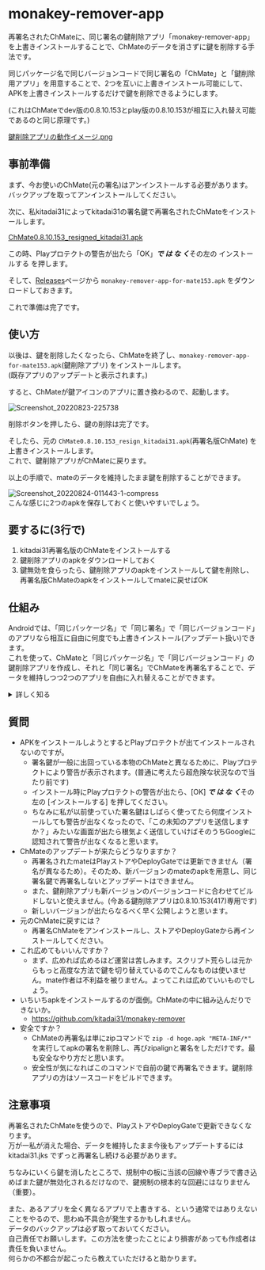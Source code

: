 # monakey-remover-app
再署名されたChMateに、同じ署名の鍵削除アプリ「monakey-remover-app」を上書きインストールすることで、ChMateのデータを消さずに鍵を削除する手法です。

同じパッケージ名で同じバージョンコードで同じ署名の「ChMate」と「鍵削除用アプリ」を用意することで、2つを互いに上書きインストール可能にして、APKを上書きインストールするだけで鍵を削除できるようにします。

(これはChMateでdev版の0.8.10.153とplay版の0.8.10.153が相互に入れ替え可能であるのと同じ原理です。)

[鍵削除アプリの動作イメージ.png](https://user-images.githubusercontent.com/90122968/183068963-abf71e3c-4b16-43e6-b9f4-616e92564b03.png)

## 事前準備
まず、今お使いのChMate(元の署名)はアンインストールする必要があります。バックアップを取ってアンインストールしてください。

次に、私kitadai31によってkitadai31の署名鍵で再署名されたChMateをインストールします。

[ChMate0.8.10.153_resigned_kitadai31.apk](https://raw.githubusercontent.com/kitadai31/kitadai31/main/ChMate0.8.10.153_resigned_kitadai31.apk)

この時、Playプロテクトの警告が出たら「OK」***で は な く***その左の インストールする を押します。

そして、[Releases](https://github.com/kitadai31/monakey-remover-app/releases)ページから `monakey-remover-app-for-mate153.apk` をダウンロードしておきます。

これで準備は完了です。

## 使い方
以後は、鍵を削除したくなったら、ChMateを終了し、`monakey-remover-app-for-mate153.apk`(鍵削除アプリ) をインストールします。  
(既存アプリのアップデートと表示されます。)

すると、ChMateが鍵アイコンのアプリに置き換わるので、起動します。

![Screenshot_20220823-225738](https://user-images.githubusercontent.com/90122968/186178402-2f774f67-2931-46d8-8c9c-4034e895cb4f.png)

削除ボタンを押したら、鍵の削除は完了です。

そしたら、元の `ChMate0.8.10.153_resign_kitadai31.apk`(再署名版ChMate) を上書きインストールします。  
これで、鍵削除アプリがChMateに戻ります。

以上の手順で、mateのデータを維持したまま鍵を削除することができます。

![Screenshot_20220824-011443-1-compress](https://user-images.githubusercontent.com/90122968/186214335-5ec6543a-5f34-4cdb-9e71-1d4cefdb4469.png)  
こんな感じに2つのapkを保存しておくと使いやすいでしょう。

## 要するに(3行で)
1. kitadai31再署名版のChMateをインストールする
2. 鍵削除アプリのapkをダウンロードしておく
3. 鍵無効を食らったら、鍵削除アプリのapkをインストールして鍵を削除し、再署名版ChMateのapkをインストールしてmateに戻せばOK

## 仕組み
Androidでは、「同じパッケージ名」で「同じ署名」で「同じバージョンコード」のアプリなら相互に自由に何度でも上書きインストール(アップデート扱い)できます。  
これを使って、ChMateと「同じパッケージ名」で「同じバージョンコード」の鍵削除アプリを作成し、それと「同じ署名」でChMateを再署名することで、データを維持しつつ2つのアプリを自由に入れ替えることができます。

<details>
<summary>詳しく知る</summary>

まず、Androidアプリには、「パッケージ名」「バージョンコード」「署名」という仕組みが存在します。
  
「パッケージ名」は、アプリごとに一意につけられた名前です。  
例えば、ChMateのパッケージ名は `jp.co.airfront.android.a2chMate` です。  
パッケージ名が同じアプリはすなわち同じアプリです。

「バージョンコード」は、アプリの絶対的なバーションを表す数字です。  
例えば、ChMate 0.8.10.153のバージョンコードは 417 です。

今インストールされてるAPKよりもバージョンが高いAPKをインストールすると、アプリを上書きでアップデートできます。  
今インストールされてるAPKよりもバージョンが低いAPKは、ダウングレードになってしまうため上書きインストールできません。  
また、今インストールされてるAPKとバージョンコードが「同じ」APKは、お互いに何度でも自由に上書きインストールできます。  
ChMateでDev版とPlay版のバージョンが同じだと、Dev版を使っているのにも関わらずいつの間にかPlayストアで更新されてPlay版に変わってしまうのはこれが原因だったりします。  
これを利用しています。

「署名」はアプリの作成者を証明するものです。  
一つのアプリは通常ずっと同じ署名鍵で署名し続けます。  
同じパッケージ名のアプリであっても、署名が異なると別アプリ扱いになり、上書きアップデートはできません。  
(これによって、悪意のある人物が別の署名鍵で署名した偽物のアプリを作成して配布し上書きアップデートさせることなどを防いでいます。Playストアの安全にも関わっています。)  
逆に言うと、同じ署名鍵で署名しているなら、自分が勝手に再署名したアプリでも上書きアップデートすることができます。  
これも利用しています。

これらを組み合わせると、kitadai31が再署名したバーション417のChMate (パッケージ名: jp.co.airfront.android.a2chMate) に、kitadai31が署名したバーション417の鍵削除アプリ (パッケージ名: jp.co.airfront.android.a2chMate) をお互いに上書きインストールできます。
</details>

## 質問
- APKをインストールしようとするとPlayプロテクトが出てインストールされないのですが。
  - 署名鍵が一般に出回っている本物のChMateと異なるために、Playプロテクトにより警告が表示されます。(普通に考えたら超危険な状況なので当たり前です)
  - インストール時にPlayプロテクトの警告が出たら、\[OK\] ***で は な く***その左の \[インストールする\] を押してください。
  - ちなみに私が以前使っていた署名鍵はしばらく使ってたら何度インストールしても警告が出なくなったので、「この未知のアプリを送信しますか？」みたいな画面が出たら根気よく送信していけばそのうちGoogleに認知されて警告が出なくなると思います。
- ChMateのアップデートが来たらどうなりますか？
  - 再署名されたmateはPlayストアやDeployGateでは更新できません（署名が異なるため）。そのため、新バージョンのmateのapkを用意し、同じ署名鍵で再署名しないとアップデートはできません。
  - また、鍵削除アプリも新バージョンのバージョンコードに合わせてビルドしないと使えません。(今ある鍵削除アプリは0.8.10.153(417)専用です)
  - 新しいバージョンが出たらなるべく早く公開しようと思います。
- 元のChMateに戻すには？
  - 再署名ChMateをアンインストールし、ストアやDeployGateから再インストールしてください。
- これ広めてもいいんですか？
  - まず、広めれば広めるほど運営は苦しみます。スクリプト荒らしは元からもっと高度な方法で鍵を切り替えているのでこんなものは使いません。mate作者は不利益を被りません。よってこれは広めていいものでしょう。
- いちいちapkをインストールするのが面倒。ChMateの中に組み込んだりできないか。
  - https://github.com/kitadai31/monakey-remover
- 安全ですか？
  - ChMateの再署名は単にzipコマンドで `zip -d hoge.apk "META-INF/*"` を実行してapkの署名を削除し、再びzipalignと署名をしただけです。最も安全なやり方だと思います。
  - 安全性が気になればこのコマンドで自前の鍵で再署名できます。鍵削除アプリの方はソースコードをビルドできます。

## 注意事項
再署名されたChMateを使うので、PlayストアやDeployGateで更新できなくなります。  
万が一私が消えた場合、データを維持したまま今後もアップデートするには kitadai31.jks でずっと再署名し続ける必要があります。

ちなみにいくら鍵を消したところで、規制中の板に当該の回線や専ブラで書き込めばまた鍵が無効化されるだけなので、鍵規制の根本的な回避にはなりません（重要）。

また、あるアプリを全く異なるアプリで上書きする、という通常ではありえないことをやるので、思わぬ不具合が発生するかもしれません。  
データのバックアップは必ず取っておいてください。  
自己責任でお願いします。この方法を使ったことにより損害があっても作成者は責任を負いません。  
何らかの不都合が起こったら教えていただけると助かります。
